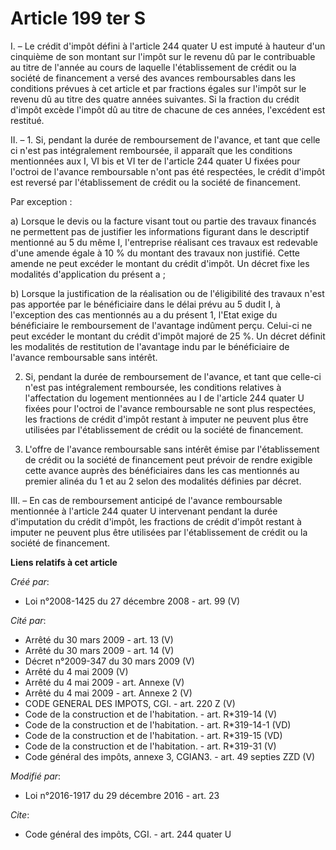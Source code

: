 # Article 199 ter S

I. – Le crédit d'impôt défini à l'article 244 quater U est imputé à hauteur d'un cinquième de son montant sur l'impôt sur le
revenu dû par le contribuable au titre de l'année au cours de laquelle l'établissement de crédit ou la société de financement
a versé des avances remboursables dans les conditions prévues à cet article et par fractions égales sur l'impôt sur le revenu
dû au titre des quatre années suivantes. Si la fraction du crédit d'impôt excède l'impôt dû au titre de chacune de ces
années, l'excédent est restitué.

II. – 1. Si, pendant la durée de remboursement de l'avance, et tant que celle ci n'est pas intégralement remboursée, il
apparaît que les conditions mentionnées aux I, VI bis et VI ter de l'article 244 quater U fixées pour l'octroi de l'avance
remboursable n'ont pas été respectées, le crédit d'impôt est reversé par l'établissement de crédit ou la société de
financement.

Par exception :

a) Lorsque le devis ou la facture visant tout ou partie des travaux financés ne permettent pas de justifier les informations
figurant dans le descriptif mentionné au 5 du même I, l'entreprise réalisant ces travaux est redevable d'une amende égale à
10 % du montant des travaux non justifié. Cette amende ne peut excéder le montant du crédit d'impôt. Un décret fixe les
modalités d'application du présent a ;

b) Lorsque la justification de la réalisation ou de l'éligibilité des travaux n'est pas apportée par le bénéficiaire dans le
délai prévu au 5 dudit I, à l'exception des cas mentionnés au a du présent 1, l'Etat exige du bénéficiaire le remboursement
de l'avantage indûment perçu. Celui-ci ne peut excéder le montant du crédit d'impôt majoré de 25 %. Un décret définit les
modalités de restitution de l'avantage indu par le bénéficiaire de l'avance remboursable sans intérêt.

2. Si, pendant la durée de remboursement de l'avance, et tant que celle-ci n'est pas intégralement remboursée, les conditions
relatives à l'affectation du logement mentionnées au I de l'article 244 quater U fixées pour l'octroi de l'avance
remboursable ne sont plus respectées, les fractions de crédit d'impôt restant à imputer ne peuvent plus être utilisées par
l'établissement de crédit ou la société de financement.

3. L'offre de l'avance remboursable sans intérêt émise par l'établissement de crédit ou la société de financement peut
prévoir de rendre exigible cette avance auprès des bénéficiaires dans les cas mentionnés au premier alinéa du 1 et au 2 selon
des modalités définies par décret.

III. – En cas de remboursement anticipé de l'avance remboursable mentionnée à l'article 244 quater U intervenant pendant la
durée d'imputation du crédit d'impôt, les fractions de crédit d'impôt restant à imputer ne peuvent plus être utilisées par
l'établissement de crédit ou la société de financement.

**Liens relatifs à cet article**

_Créé par_:

  - Loi n°2008-1425 du 27 décembre 2008 - art. 99 (V)

_Cité par_:

  - Arrêté du 30 mars 2009 - art. 13 (V)
  - Arrêté du 30 mars 2009 - art. 14 (V)
  - Décret n°2009-347 du 30 mars 2009 (V)
  - Arrêté du 4 mai 2009 (V)
  - Arrêté du 4 mai 2009 - art. Annexe (V)
  - Arrêté du 4 mai 2009 - art. Annexe 2 (V)
  - CODE GENERAL DES IMPOTS, CGI. - art. 220 Z (V)
  - Code de la construction et de l'habitation. - art. R*319-14 (V)
  - Code de la construction et de l'habitation. - art. R*319-14-1 (VD)
  - Code de la construction et de l'habitation. - art. R*319-15 (VD)
  - Code de la construction et de l'habitation. - art. R*319-31 (V)
  - Code général des impôts, annexe 3, CGIAN3. - art. 49 septies ZZD (V)

_Modifié par_:

  - Loi n°2016-1917 du 29 décembre 2016 - art. 23

_Cite_:

  - Code général des impôts, CGI. - art. 244 quater U
